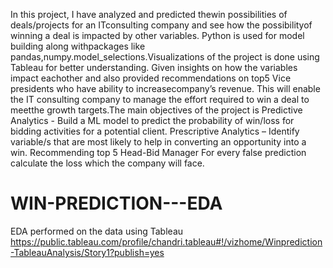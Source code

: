 In this project, I have analyzed and predicted thewin possibilities of deals/projects for an ITconsulting company and see how the possibilityof winning a deal is impacted by other variables. Python is used for model building along withpackages like pandas,numpy.model_selections.Visualizations of the project is done using Tableau for better understanding.
Given insights on how the variables impact eachother and also provided recommendations on top5 Vice presidents who have ability to increasecompany’s revenue.
This will enable the IT consulting company to manage the effort required to win a deal to meetthe growth targets.The main objectives of the project is
	Predictive Analytics - Build a ML model to predict the probability of win/loss for bidding activities for a potential client. 
	Prescriptive Analytics – Identify variable/s that are most likely to help in converting an opportunity into a win.
	Recommending top 5 Head-Bid Manager
	For every false prediction calculate the loss which the company will face.





# WIN-PREDICTION---EDA
EDA performed on the data using Tableau 
https://public.tableau.com/profile/chandri.tableau#!/vizhome/Winprediction-TableauAnalysis/Story1?publish=yes
